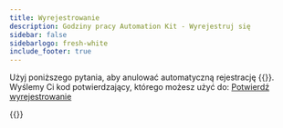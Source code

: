 ```yaml
---
title: Wyrejestrowanie
description: Godziny pracy Automation Kit - Wyrejestruj się
sidebar: false
sidebarlogo: fresh-white
include_footer: true
---
```

Użyj poniższego pytania, aby anulować automatyczną rejestrację {{<product-name>}}. Wyślemy Ci kod potwierdzający, którego możesz użyć do: [Potwierdź wyrejestrowanie](/pl/office-hours/unregister-confirm)

{{<questions name="/office-hours/unregister.json" completed="Thank you for completing unregistration questions" showNavigationButtons=false >}}
